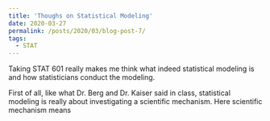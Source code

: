 ```yaml
---
title: 'Thoughs on Statistical Modeling'
date: 2020-03-27
permalink: /posts/2020/03/blog-post-7/
tags:
  - STAT
---
```


Taking STAT 601 really makes me think what indeed statistical modeling is and how statisticians conduct the modeling.

First of all, like what Dr. Berg and Dr. Kaiser said in class, statistical modeling is really about investigating a scientific mechanism. Here scientific mechanism means 